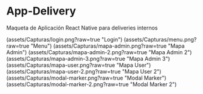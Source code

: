 # App-Delivery
Maqueta de Aplicación React Native para deliveries internos

(assets/Capturas/login.png?raw=true "Login")
(assets/Capturas/menu.png?raw=true "Menu")
(assets/Capturas/mapa-admin.png?raw=true "Mapa Admin")
(assets/Capturas/mapa-admin-2.png?raw=true "Mapa Admin 2")
(assets/Capturas/mapa-admin-3.png?raw=true "Mapa Admin 3")
(assets/Capturas/mapa-user.png?raw=true "Mapa User")
(assets/Capturas/mapa-user-2.png?raw=true "Mapa User 2")
(assets/Capturas/modal-marker.png?raw=true "Modal Marker")
(assets/Capturas/modal-marker-2.png?raw=true "Modal Marker 2")

